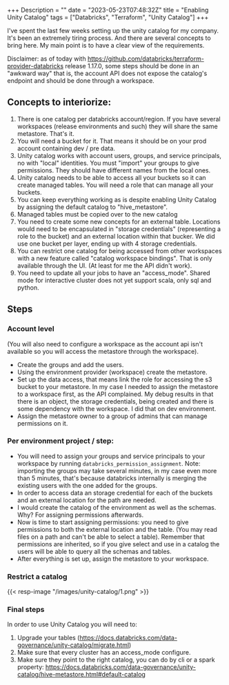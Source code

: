 +++
Description = ""
date = "2023-05-23T07:48:32Z"
title = "Enabling Unity Catalog"
tags = ["Databricks", "Terraform", "Unity Catalog"]
+++

I've spent the last few weeks setting up the unity catalog for my company. It's been an extremely tiring process. And there are several concepts to bring here. My main point is to have a clear view of the requirements.

Disclaimer: as of today with https://github.com/databricks/terraform-provider-databricks release 1.17.0, some steps should be done in an "awkward way" that is, the account API does not expose the catalog's endpoint and should be done through a workspace.

## Concepts to interiorize:

1. There is one catalog per databricks account/region. If you have several workspaces (release environments and such) they will share the same metastore. That's it.
2. You will need a bucket for it. That means it should be on your prod account containing dev / pre data.
3. Unity catalog works with account users, groups, and service principals, no with "local" identities. You must "import" your groups to give permissions. They should have different names from the local ones.
4. Unity catalog needs to be able to access all your buckets so it can create managed tables. You will need a role that can manage all your buckets.
5. You can keep everything working as is despite enabling Unity Catalog by assigning the default catalog to "hive_metastore".
6. Managed tables must be copied over to the new catalog
7. You need to create some new concepts for an external table. Locations would need to be encapsulated in "storage credentials" (representing a role to the bucket) and an external location within that bucker. We did use one bucket per layer, ending up with 4 storage credentials.
8. You can restrict one catalog for being accessed from other workspaces with a new feature called "catalog workspace bindings". That is only available through the UI. (At least for me the API didn't work).
9. You need to update all your jobs to have an "access_mode". Shared mode for interactive cluster does not yet support scala, only sql and python.


## Steps

### Account level 
(You will also need to configure a workspace as the account api isn't available so you will access the metastore through the workspace).
- Create the groups and add the users.
- Using the environment provider (workspace) create the metastore.
- Set up the data access, that means link the role for accessing the s3 bucket to your metastore. In my case I needed to assign the metastore to a workspace first, as the API complained. My debug results in that there is an object, the storage credentials, being created and there is some dependency with the workspace. I did that on dev environment.
- Assign the metastore owner to a group of admins that can manage permissions on it.

### Per environment project / step:
- You will need to assign your groups and service principals to your workspace by running `databricks_permission_assignment`. Note: importing the groups may take several minutes, in my case even more than 5 minutes, that's because databricks internally is merging the existing users with the one added for the groups.
- In order to access data an storage credential for each of the buckets and an external location for the path are needed.
- I would create the catalog of the environment as well as the schemas. Why? For assigning permissions afterwards.
- Now is time to start assigning permissions: you need to give permissions to both the external location and the table. (You may read files on a path and can't be able to select a table). Remember that permissions are inherited, so if you give select and use in a catalog the users will be able to query all the schemas and tables.
- After everything is set up, assign the metastore to your workspace.

### Restrict a catalog

{{< resp-image "/images/unity-catalog/1.png" >}}

### Final steps

In order to use Unity Catalog you will need to:
1. Upgrade your tables (https://docs.databricks.com/data-governance/unity-catalog/migrate.html)
2. Make sure that every cluster has an access_mode configure. 
3. Make sure they point to the right catalog, you can do by cli or a spark property: https://docs.databricks.com/data-governance/unity-catalog/hive-metastore.html#default-catalog
